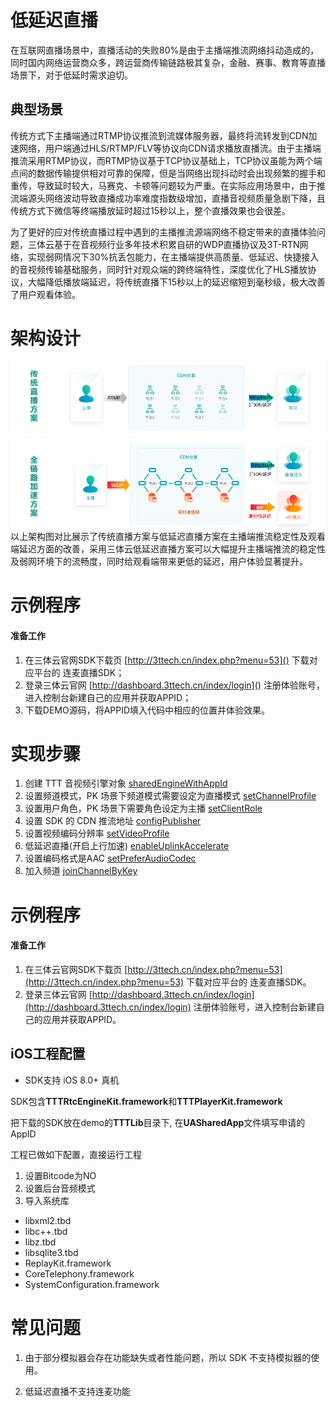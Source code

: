 # 低延迟直播
在互联网直播场景中，直播活动的失败80%是由于主播端推流网络抖动造成的，同时国内网络运营商众多，跨运营商传输链路极其复杂，金融、赛事、教育等直播场景下，对于低延时需求迫切。

## 典型场景
传统方式下主播端通过RTMP协议推流到流媒体服务器，最终将流转发到CDN加速网络，用户端通过HLS/RTMP/FLV等协议向CDN请求播放直播流。由于主播端推流采用RTMP协议，而RTMP协议基于TCP协议基础上，TCP协议虽能为两个端点间的数据传输提供相对可靠的保障，但是当网络出现抖动时会出现频繁的握手和重传，导致延时较大，马赛克、卡顿等问题较为严重。在实际应用场景中，由于推流端源头网络波动导致直播成功率难度指数级增加，直播音视频质量急剧下降，且传统方式下微信等终端播放延时超过15秒以上，整个直播效果也会很差。

为了更好的应对传统直播过程中遇到的主播推流源端网络不稳定带来的直播体验问题，三体云基于在音视频行业多年技术积累自研的WDP直播协议及3T-RTN网络，实现弱网情况下30%抗丢包能力，在主播端提供高质量、低延迟、快捷接入的音视频传输基础服务，同时针对观众端的跨终端特性，深度优化了HLS播放协议，大幅降低播放端延迟，将传统直播下15秒以上的延迟缩短到毫秒级，极大改善了用户观看体验。


# 架构设计
<img src='TTTLib/Lowdelay.png'/>
以上架构图对比展示了传统直播方案与低延迟直播方案在主播端推流稳定性及观看端延迟方面的改善，采用三体云低延迟直播方案可以大幅提升主播端推流的稳定性及弱网环境下的流畅度，同时给观看端带来更低的延迟，用户体验显著提升。

# 示例程序

#### 准备工作
1. 在三体云官网SDK下载页 [http://3ttech.cn/index.php?menu=53]() 下载对应平台的 连麦直播SDK；
2. 登录三体云官网 [http://dashboard.3ttech.cn/index/login]() 注册体验账号，进入控制台新建自己的应用并获取APPID；
3. 下载DEMO源码，将APPID填入代码中相应的位置并体验效果。

# 实现步骤

1. 创建 TTT 音视频引擎对象 [sharedEngineWithAppId](http://www.3ttech.cn/index.php?menu=72&type=iOS#sharedEngineWithAppId)
2. 设置频道模式，PK 场景下频道模式需要设定为直播模式 [setChannelProfile](http://www.3ttech.cn/index.php?menu=72&type=iOS#setChannelProfile)
3. 设置用户角色，PK 场景下需要角色设定为主播 [setClientRole](http://www.3ttech.cn/index.php?menu=72&type=iOS#setClientRole) 
4. 设置 SDK 的 CDN 推流地址 [configPublisher](http://www.3ttech.cn/index.php?menu=72&type=iOS#configPublisher) 
5. 设置视频编码分辨率 [setVideoProfile](http://www.3ttech.cn/index.php?menu=72&type=iOS#setVideoProfile) 
6. 低延迟直播(开启上行加速) [enableUplinkAccelerate](http://www.3ttech.cn/index.php?menu=72&type=iOS#enableUplinkAccelerate)
7. 设置编码格式是AAC [setPreferAudioCodec](http://www.3ttech.cn/index.php?menu=72&type=iOS#setPreferAudioCodec)
8. 加入频道 [joinChannelByKey](http://www.3ttech.cn/index.php?menu=72&type=iOS#joinChannelByKey)


# 示例程序

#### 准备工作
1. 在三体云官网SDK下载页 [http://3ttech.cn/index.php?menu=53](http://3ttech.cn/index.php?menu=53) 下载对应平台的 连麦直播SDK。
2. 登录三体云官网 [http://dashboard.3ttech.cn/index/login](http://dashboard.3ttech.cn/index/login) 注册体验账号，进入控制台新建自己的应用并获取APPID。

## iOS工程配置

* SDK支持 iOS 8.0+ 真机

SDK包含**TTTRtcEngineKit.framework**和**TTTPlayerKit.framework** 

把下载的SDK放在demo的**TTTLib**目录下, 在**UASharedApp**文件填写申请的AppID

工程已做如下配置，直接运行工程

1. 设置Bitcode为NO
2. 设置后台音频模式
3. 导入系统库

 * libxml2.tbd
 * libc++.tbd
 * libz.tbd
 * libsqlite3.tbd
 * ReplayKit.framework
 * CoreTelephony.framework
 * SystemConfiguration.framework
   

# 常见问题
1. 由于部分模拟器会存在功能缺失或者性能问题，所以 SDK 不支持模拟器的使用。

2. 低延迟直播不支持连麦功能
